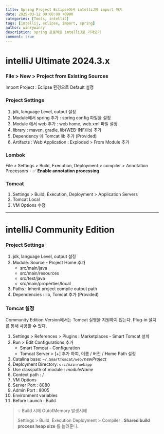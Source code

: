 ```yaml
---
title: Spring Project Eclipse에서 intelliJ에 import 하기
date: 2025-03-12 09:00:00 +0900
categories: [Tools, intelliJ]
tags: [intellij, eclipse, import, spring]
author: winrywinry
description: spring 프로젝트 intelliJ로 가져오기
comment: true
---
```

# intelliJ Ultimate 2024.3.x

### File > New > Project from Existing Sources
Import Project : Eclipse 환경으로 Default 설정

### Project Settings
1. jdk, language Level, output 설정
2. Module에서 spring 추가 : spring config 파일을 설정
3. Module 에서 web 추가 : web home, web.xml 파일 설정
4. library : maven, gradle, lib(WEB-INF/lib) 추가
5. Dependency 에 Tomcat lib 추가 (Provided)
6. Artifacts : Web Application : Exploded > From Module 추가

### Lombok
File > Settings > Build, Execution, Deployment > compiler > Annotation Processors - ✅ **Enable annotation processing** 

### Tomcat
1. Settings > Build, Execution, Deployment > Application Servers
2. Tomcat Local
3. VM Options 수정


---
# intelliJ Community Edition

### Project Settings
1. jdk, language Level, output 설정
2. Module: Source - Project Home 추가 
   * src/main/java
   * src/main/resources
   * src/test/java
   * src/main/properties/local
3. Paths : Inherit project compile output path
4. Dependencies : lib, Tomcat 추가 (Provided)

### Tomcat 설정
Community Edition Version에서는 Tomcat 실행을 지원하지 않는다. Plug-in 설치를 통해 사용할 수 있다.

1. Settings > References > Plugins : Marketplaces - Smart Tomcat 설치
2. Run > Edit Configurations 추가
   * Smart Tomcat - Configuration
   * Tomcat Server > [+] 추가 하여, 이름 / 버전 / Home Path 설정
3. Catalina base: `~/.SmartTomcat/web/`_newProject_
4. Deployment Directory: `src/main/webapp`
5. Use classpath of module : _moduleName_
6. Context path : /
7. VM Options
8. Server Port : 8080
9. Admin Port : 8005
10. Environment variables
11. Before Launch : Build

> 💡 Build 시에 OutofMemory 발생시에 
> 
> Settings > Build, Execution Deployment > Compiler : **Shared build process heap size** 를 늘려준다. 
